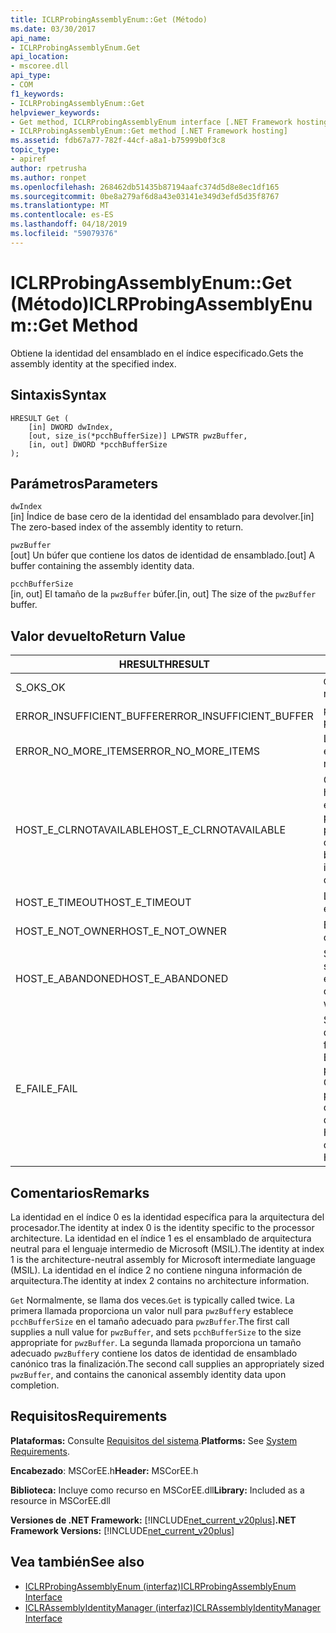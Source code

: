 ```yaml
---
title: ICLRProbingAssemblyEnum::Get (Método)
ms.date: 03/30/2017
api_name:
- ICLRProbingAssemblyEnum.Get
api_location:
- mscoree.dll
api_type:
- COM
f1_keywords:
- ICLRProbingAssemblyEnum::Get
helpviewer_keywords:
- Get method, ICLRProbingAssemblyEnum interface [.NET Framework hosting]
- ICLRProbingAssemblyEnum::Get method [.NET Framework hosting]
ms.assetid: fdb67a77-782f-44cf-a8a1-b75999b0f3c8
topic_type:
- apiref
author: rpetrusha
ms.author: ronpet
ms.openlocfilehash: 268462db51435b87194aafc374d5d8e8ec1df165
ms.sourcegitcommit: 0be8a279af6d8a43e03141e349d3efd5d35f8767
ms.translationtype: MT
ms.contentlocale: es-ES
ms.lasthandoff: 04/18/2019
ms.locfileid: "59079376"
---
```

# <a name="iclrprobingassemblyenumget-method"></a><span data-ttu-id="88504-102">ICLRProbingAssemblyEnum::Get (Método)</span><span class="sxs-lookup"><span data-stu-id="88504-102">ICLRProbingAssemblyEnum::Get Method</span></span>
<span data-ttu-id="88504-103">Obtiene la identidad del ensamblado en el índice especificado.</span><span class="sxs-lookup"><span data-stu-id="88504-103">Gets the assembly identity at the specified index.</span></span>  
  
## <a name="syntax"></a><span data-ttu-id="88504-104">Sintaxis</span><span class="sxs-lookup"><span data-stu-id="88504-104">Syntax</span></span>  
  
```  
HRESULT Get (  
    [in] DWORD dwIndex,  
    [out, size_is(*pcchBufferSize)] LPWSTR pwzBuffer,  
    [in, out] DWORD *pcchBufferSize  
);  
```  
  
## <a name="parameters"></a><span data-ttu-id="88504-105">Parámetros</span><span class="sxs-lookup"><span data-stu-id="88504-105">Parameters</span></span>  
 `dwIndex`  
 <span data-ttu-id="88504-106">[in] Índice de base cero de la identidad del ensamblado para devolver.</span><span class="sxs-lookup"><span data-stu-id="88504-106">[in] The zero-based index of the assembly identity to return.</span></span>  
  
 `pwzBuffer`  
 <span data-ttu-id="88504-107">[out] Un búfer que contiene los datos de identidad de ensamblado.</span><span class="sxs-lookup"><span data-stu-id="88504-107">[out] A buffer containing the assembly identity data.</span></span>  
  
 `pcchBufferSize`  
 <span data-ttu-id="88504-108">[in, out] El tamaño de la `pwzBuffer` búfer.</span><span class="sxs-lookup"><span data-stu-id="88504-108">[in, out] The size of the `pwzBuffer` buffer.</span></span>  
  
## <a name="return-value"></a><span data-ttu-id="88504-109">Valor devuelto</span><span class="sxs-lookup"><span data-stu-id="88504-109">Return Value</span></span>  
  
|<span data-ttu-id="88504-110">HRESULT</span><span class="sxs-lookup"><span data-stu-id="88504-110">HRESULT</span></span>|<span data-ttu-id="88504-111">Descripción</span><span class="sxs-lookup"><span data-stu-id="88504-111">Description</span></span>|  
|-------------|-----------------|  
|<span data-ttu-id="88504-112">S_OK</span><span class="sxs-lookup"><span data-stu-id="88504-112">S_OK</span></span>|<span data-ttu-id="88504-113">`Get` se devolvió correctamente.</span><span class="sxs-lookup"><span data-stu-id="88504-113">`Get` returned successfully.</span></span>|  
|<span data-ttu-id="88504-114">ERROR_INSUFFICIENT_BUFFER</span><span class="sxs-lookup"><span data-stu-id="88504-114">ERROR_INSUFFICIENT_BUFFER</span></span>|<span data-ttu-id="88504-115">`pwzBuffer` es demasiado pequeño.</span><span class="sxs-lookup"><span data-stu-id="88504-115">`pwzBuffer` is too small.</span></span>|  
|<span data-ttu-id="88504-116">ERROR_NO_MORE_ITEMS</span><span class="sxs-lookup"><span data-stu-id="88504-116">ERROR_NO_MORE_ITEMS</span></span>|<span data-ttu-id="88504-117">La enumeración no contiene ningún elemento más.</span><span class="sxs-lookup"><span data-stu-id="88504-117">The enumeration contains no more items.</span></span>|  
|<span data-ttu-id="88504-118">HOST_E_CLRNOTAVAILABLE</span><span class="sxs-lookup"><span data-stu-id="88504-118">HOST_E_CLRNOTAVAILABLE</span></span>|<span data-ttu-id="88504-119">Common language runtime (CLR) no se ha cargado en un proceso o el CLR se encuentra en un estado en el que no se puede ejecutar código administrado o procesar la llamada correctamente.</span><span class="sxs-lookup"><span data-stu-id="88504-119">The common language runtime (CLR) has not been loaded into a process, or the CLR is in a state in which it cannot run managed code or process the call successfully.</span></span>|  
|<span data-ttu-id="88504-120">HOST_E_TIMEOUT</span><span class="sxs-lookup"><span data-stu-id="88504-120">HOST_E_TIMEOUT</span></span>|<span data-ttu-id="88504-121">La llamada ha agotado el tiempo de espera.</span><span class="sxs-lookup"><span data-stu-id="88504-121">The call timed out.</span></span>|  
|<span data-ttu-id="88504-122">HOST_E_NOT_OWNER</span><span class="sxs-lookup"><span data-stu-id="88504-122">HOST_E_NOT_OWNER</span></span>|<span data-ttu-id="88504-123">El llamador no posee el bloqueo.</span><span class="sxs-lookup"><span data-stu-id="88504-123">The caller does not own the lock.</span></span>|  
|<span data-ttu-id="88504-124">HOST_E_ABANDONED</span><span class="sxs-lookup"><span data-stu-id="88504-124">HOST_E_ABANDONED</span></span>|<span data-ttu-id="88504-125">Se canceló un evento mientras un subproceso bloqueado o fibra estaba esperando en ella.</span><span class="sxs-lookup"><span data-stu-id="88504-125">An event was canceled while a blocked thread or fiber was waiting on it.</span></span>|  
|<span data-ttu-id="88504-126">E_FAIL</span><span class="sxs-lookup"><span data-stu-id="88504-126">E_FAIL</span></span>|<span data-ttu-id="88504-127">Se ha producido un error irrecuperable desconocido.</span><span class="sxs-lookup"><span data-stu-id="88504-127">An unknown catastrophic failure occurred.</span></span> <span data-ttu-id="88504-128">Si el método devuelve E_FAIL, CLR ya no es utilizable dentro del proceso.</span><span class="sxs-lookup"><span data-stu-id="88504-128">If a method returns E_FAIL, the CLR is no longer usable within the process.</span></span> <span data-ttu-id="88504-129">Las llamadas subsiguientes a cualquier método de hospedaje devuelven HOST_E_CLRNOTAVAILABLE.</span><span class="sxs-lookup"><span data-stu-id="88504-129">Subsequent calls to any hosting methods return HOST_E_CLRNOTAVAILABLE.</span></span>|  
  
## <a name="remarks"></a><span data-ttu-id="88504-130">Comentarios</span><span class="sxs-lookup"><span data-stu-id="88504-130">Remarks</span></span>  
 <span data-ttu-id="88504-131">La identidad en el índice 0 es la identidad específica para la arquitectura del procesador.</span><span class="sxs-lookup"><span data-stu-id="88504-131">The identity at index 0 is the identity specific to the processor architecture.</span></span> <span data-ttu-id="88504-132">La identidad en el índice 1 es el ensamblado de arquitectura neutral para el lenguaje intermedio de Microsoft (MSIL).</span><span class="sxs-lookup"><span data-stu-id="88504-132">The identity at index 1 is the architecture-neutral assembly for Microsoft intermediate language (MSIL).</span></span> <span data-ttu-id="88504-133">La identidad en el índice 2 no contiene ninguna información de arquitectura.</span><span class="sxs-lookup"><span data-stu-id="88504-133">The identity at index 2 contains no architecture information.</span></span>  
  
 <span data-ttu-id="88504-134">`Get` Normalmente, se llama dos veces.</span><span class="sxs-lookup"><span data-stu-id="88504-134">`Get` is typically called twice.</span></span> <span data-ttu-id="88504-135">La primera llamada proporciona un valor null para `pwzBuffer`y establece `pcchBufferSize` en el tamaño adecuado para `pwzBuffer`.</span><span class="sxs-lookup"><span data-stu-id="88504-135">The first call supplies a null value for `pwzBuffer`, and sets `pcchBufferSize` to the size appropriate for `pwzBuffer`.</span></span> <span data-ttu-id="88504-136">La segunda llamada proporciona un tamaño adecuado `pwzBuffer`y contiene los datos de identidad de ensamblado canónico tras la finalización.</span><span class="sxs-lookup"><span data-stu-id="88504-136">The second call supplies an appropriately sized `pwzBuffer`, and contains the canonical assembly identity data upon completion.</span></span>  
  
## <a name="requirements"></a><span data-ttu-id="88504-137">Requisitos</span><span class="sxs-lookup"><span data-stu-id="88504-137">Requirements</span></span>  
 <span data-ttu-id="88504-138">**Plataformas:** Consulte [Requisitos del sistema](../../../../docs/framework/get-started/system-requirements.md).</span><span class="sxs-lookup"><span data-stu-id="88504-138">**Platforms:** See [System Requirements](../../../../docs/framework/get-started/system-requirements.md).</span></span>  
  
 <span data-ttu-id="88504-139">**Encabezado**: MSCorEE.h</span><span class="sxs-lookup"><span data-stu-id="88504-139">**Header:** MSCorEE.h</span></span>  
  
 <span data-ttu-id="88504-140">**Biblioteca:** Incluye como recurso en MSCorEE.dll</span><span class="sxs-lookup"><span data-stu-id="88504-140">**Library:** Included as a resource in MSCorEE.dll</span></span>  
  
 <span data-ttu-id="88504-141">**Versiones de .NET Framework:** [!INCLUDE[net_current_v20plus](../../../../includes/net-current-v20plus-md.md)]</span><span class="sxs-lookup"><span data-stu-id="88504-141">**.NET Framework Versions:** [!INCLUDE[net_current_v20plus](../../../../includes/net-current-v20plus-md.md)]</span></span>  
  
## <a name="see-also"></a><span data-ttu-id="88504-142">Vea también</span><span class="sxs-lookup"><span data-stu-id="88504-142">See also</span></span>

- [<span data-ttu-id="88504-143">ICLRProbingAssemblyEnum (interfaz)</span><span class="sxs-lookup"><span data-stu-id="88504-143">ICLRProbingAssemblyEnum Interface</span></span>](../../../../docs/framework/unmanaged-api/hosting/iclrprobingassemblyenum-interface.md)
- [<span data-ttu-id="88504-144">ICLRAssemblyIdentityManager (interfaz)</span><span class="sxs-lookup"><span data-stu-id="88504-144">ICLRAssemblyIdentityManager Interface</span></span>](../../../../docs/framework/unmanaged-api/hosting/iclrassemblyidentitymanager-interface.md)
